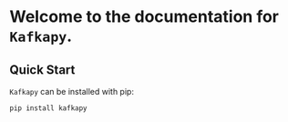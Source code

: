 # Welcome to the documentation for `Kafkapy`.

## Quick Start

`Kafkapy` can be installed with pip:

```bash
pip install kafkapy
```